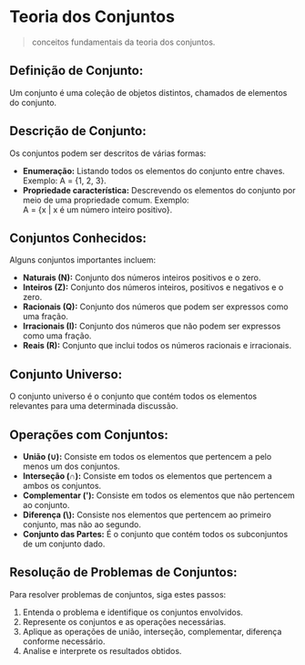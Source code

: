 # Teoria dos Conjuntos

> conceitos fundamentais da teoria dos conjuntos.

## Definição de Conjunto:

Um conjunto é uma coleção de objetos distintos, chamados de elementos do conjunto.

## Descrição de Conjunto:

Os conjuntos podem ser descritos de várias formas:
- **Enumeração:** Listando todos os elementos do conjunto entre chaves. Exemplo: A = {1, 2, 3}.
- **Propriedade característica:** Descrevendo os elementos do conjunto por meio de uma propriedade comum. Exemplo:<br>
   A = {x | x é um número inteiro positivo}.

## Conjuntos Conhecidos:

Alguns conjuntos importantes incluem:
- **Naturais (N):** Conjunto dos números inteiros positivos e o zero.
- **Inteiros (Z):** Conjunto dos números inteiros, positivos e negativos e o zero.
- **Racionais (Q):** Conjunto dos números que podem ser expressos como uma fração.
- **Irracionais (I):** Conjunto dos números que não podem ser expressos como uma fração.
- **Reais (R):** Conjunto que inclui todos os números racionais e irracionais.

## Conjunto Universo:

O conjunto universo é o conjunto que contém todos os elementos relevantes para uma determinada discussão.

## Operações com Conjuntos:

- **União (∪):** Consiste em todos os elementos que pertencem a pelo menos um dos conjuntos.
- **Interseção (∩):** Consiste em todos os elementos que pertencem a ambos os conjuntos.
- **Complementar ('):** Consiste em todos os elementos que não pertencem ao conjunto.
- **Diferença (\\):** Consiste nos elementos que pertencem ao primeiro conjunto, mas não ao segundo.
- **Conjunto das Partes:** É o conjunto que contém todos os subconjuntos de um conjunto dado.

## Resolução de Problemas de Conjuntos:

Para resolver problemas de conjuntos, siga estes passos:
1. Entenda o problema e identifique os conjuntos envolvidos.
2. Represente os conjuntos e as operações necessárias.
3. Aplique as operações de união, interseção, complementar, diferença conforme necessário.
4. Analise e interprete os resultados obtidos.

